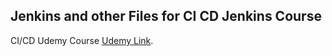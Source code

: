 ## Jenkins and other Files for CI CD Jenkins Course


CI/CD Udemy Course [Udemy Link](https://www.udemy.com/course/cicd-pipelines-devops-jenkins-python-docker/?referralCode=AC03DFF9ABBABBEAB333).
